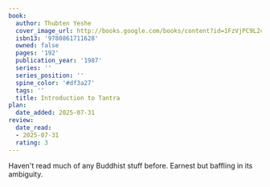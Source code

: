 ```yaml
---
book:
  author: Thubten Yeshe
  cover_image_url: http://books.google.com/books/content?id=1FzVjPC9L2cC&printsec=frontcover&img=1&zoom=1&edge=curl&source=gbs_api
  isbn13: '9780861711628'
  owned: false
  pages: '192'
  publication_year: '1987'
  series: ''
  series_position: ''
  spine_color: '#df3a27'
  tags: ''
  title: Introduction to Tantra
plan:
  date_added: 2025-07-31
review:
  date_read:
  - 2025-07-31
  rating: 3
---
```

Haven't read much of any Buddhist stuff before. Earnest but baffling in its ambiguity.
